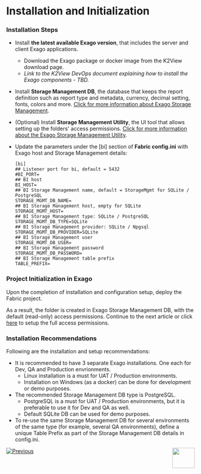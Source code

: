 # Installation and Initialization

### Installation Steps

* Install **the latest available Exago version**, that includes the server and client Exago applications. 
  * Download the Exago package or docker image from the K2View download page.
  * *Link to the K2View DevOps document explaining how to install the Exago components - TBD.*

* Install **Storage Management DB**, the database that keeps the report definition such as report type and metadata, currency, decimal setting, fonts, colors and more. [Click for more information about Exago Storage Management](https://support.exagoinc.com/hc/en-us/articles/360042587313-Storage-Management-Introduction).

* (Optional) Install **Storage Management Utility**, the UI tool that allows setting up the folders' access permissions. [Click for more information about the Exago Storage Management Utility](https://support.exagoinc.com/hc/en-us/articles/360053801773-Storage-Management-Utility-v2021-1-).

* Update the parameters under the [bi] section of **Fabric config.ini** with Exago host and Storage Management details:

  ~~~
  [bi]
  ## Listener port for bi, default = 5432
  #BI_PORT=
  ## BI host
  BI_HOST=
  ## BI Storage Management name, default = StorageMgmt for SQLite / PostgreSQL
  STORAGE_MGMT_DB_NAME=
  ## BI Storage Management host, empty for SQLite
  STORAGE_MGMT_HOST=
  ## BI Storage Management type: SQLite / PostgreSQL
  STORAGE_MGMT_DB_TYPE=SQLite
  ## BI Storage Management provider: SQLite / Npgsql
  STORAGE_MGMT_DB_PROVIDER=SQLite
  ## BI Storage Management user
  STORAGE_MGMT_DB_USER=
  ## BI Storage Management password
  STORAGE_MGMT_DB_PASSWORD=
  ## BI Storage Management table prefix
  TABLE_PREFIX=
  ~~~


### Project Initialization in Exago

Upon the completion of installation and configuration setup, deploy the Fabric project. 

As a result, the <project name> folder is created in Exago Storage Management DB, with the default (read-only) access permissions. Continue to the next article or click [here](02_Permissions_Setup.md) to setup the full access permissions. 

### Installation Recommendations

Following are the installation and setup recommendations:

- It is recommended to have 3 separate Exago installations. One each for Dev, QA and Production envrionments.
  - Linux installation is a must for UAT / Production environments.
  - Installation on Windows (as a docker) can be done for development or demo purposes.
- The recommended Storage Management DB type is PostgreSQL.
  - PostgreSQL is a must for UAT / Production environments, but it is preferable to use it for Dev and QA as well.
  - Default SQLite DB can be used for demo purposes. 
- To re-use the same Storage Management DB for several environments of the same type (for example, several QA environments), define a unique Table Prefix as part of the Storage Management DB details in config.ini.


[![Previous](/articles/images/Previous.png)](00_BI_Overview.md)[<img align="right" width="60" height="54" src="/articles/images/Next.png">](02_Permissions_Setup.md) 




